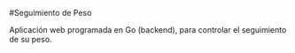#Seguimiento de Peso

Aplicación web programada en Go (backend), para controlar el seguimiento de su peso.